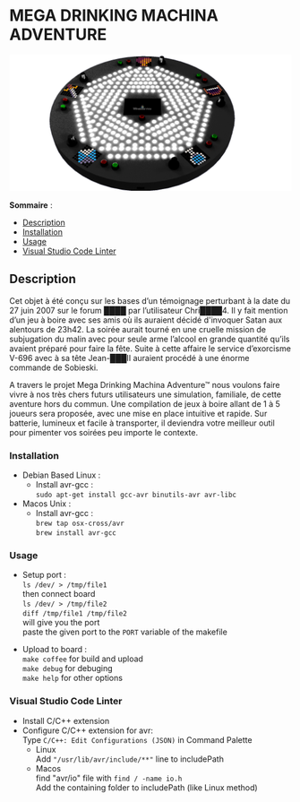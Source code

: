 # MEGA DRINKING MACHINA ADVENTURE

![alt text](https://github.com/juthomas/Electronics_MDMA/blob/master/Images/MDMA_Board.png)

__Sommaire__ :
* [Description](#description)
* [Installation](#installation)
* [Usage](#usage)
* [Visual Studio Code Linter](#visualstudiocodelinter)
<div id='description'/>

## Description

Cet objet à été conçu sur les bases d’un témoignage perturbant à la date du 27 juin 2007 sur le forum ████ par l’utilisateur Chri████4.
Il y fait mention d’un jeu à boire avec ses amis où ils auraient décidé d'invoquer Satan aux alentours de 23h42. La soirée aurait tourné en une cruelle mission de subjugation du malin avec pour seule arme l’alcool en grande quantité qu’ils avaient préparé pour faire la fête. Suite à cette affaire le service d’exorcisme V-696 avec à sa tête Jean-███II auraient procédé à une énorme commande de Sobieski. 

A travers le projet Mega Drinking Machina Adventure™ nous voulons faire vivre à nos très chers futurs utilisateurs une simulation, familiale, de cette aventure hors du commun. Une compilation de jeux à boire allant de 1 à 5 joueurs sera proposée, avec une mise en place intuitive et rapide. Sur batterie, lumineux et facile à transporter, il deviendra votre meilleur outil pour pimenter vos soirées peu importe le contexte.
<div id='installation'/>

### Installation

* Debian Based Linux :  
  * Install avr-gcc :  
  `sudo apt-get install gcc-avr binutils-avr avr-libc`
* Macos Unix :  
  * Install avr-gcc :  
  `brew tap osx-cross/avr`  
  `brew install avr-gcc`
<div id='usage'/>

### Usage
* Setup port :  
  `ls /dev/ > /tmp/file1`  
  then connect board  
  `ls /dev/ > /tmp/file2`  
  `diff /tmp/file1 /tmp/file2`  
  will give you the port  
  paste the given port to the `PORT` variable of the makefile

* Upload to board :  
  `make coffee` for build and upload  
  `make debug` for debuging  
  `make help` for other options
<div id='visualstudiocodelinter'/>

### Visual Studio Code Linter
* Install C/C++ extension  
* Configure C/C++ extension for avr:  
  Type `C/C++: Edit Configurations (JSON)` in Command Palette  
  * Linux  
  Add `"/usr/lib/avr/include/**"` line to includePath  
  * Macos  
  find "avr/io" file with `find / -name io.h`  
  Add the containing folder to includePath (like Linux method)

